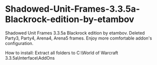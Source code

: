 # Shadowed-Unit-Frames-3.3.5a-Blackrock-edition-by-etambov
Shadowed Unit Frames 3.3.5a Blackrock edition by etambov. Deleted Party3, Party4, Arena4, Arena5 frames. Enjoy more comfortable addon's configuration.

How to install: Extract all folders to C:\World of Warcraft 3.3.5a\Interface\AddOns
